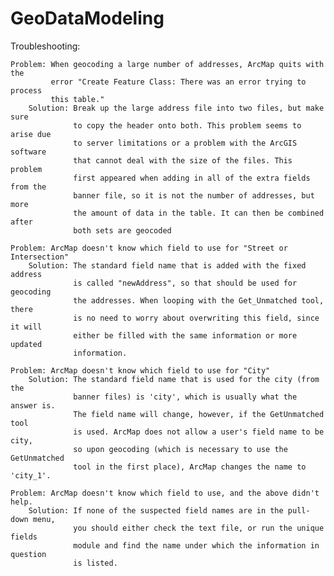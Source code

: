 GeoDataModeling
===============

Troubleshooting:

    Problem: When geocoding a large number of addresses, ArcMap quits with the 
             error "Create Feature Class: There was an error trying to process 
             this table."
        Solution: Break up the large address file into two files, but make sure
                  to copy the header onto both. This problem seems to arise due
                  to server limitations or a problem with the ArcGIS software
                  that cannot deal with the size of the files. This problem
                  first appeared when adding in all of the extra fields from the
                  banner file, so it is not the number of addresses, but more
                  the amount of data in the table. It can then be combined after
                  both sets are geocoded

    Problem: ArcMap doesn't know which field to use for "Street or Intersection"
        Solution: The standard field name that is added with the fixed address
                  is called "newAddress", so that should be used for geocoding
                  the addresses. When looping with the Get_Unmatched tool, there
                  is no need to worry about overwriting this field, since it will
                  either be filled with the same information or more updated 
                  information.
                  
    Problem: ArcMap doesn't know which field to use for "City"
        Solution: The standard field name that is used for the city (from the
                  banner files) is 'city', which is usually what the answer is.
                  The field name will change, however, if the GetUnmatched tool
                  is used. ArcMap does not allow a user's field name to be city,
                  so upon geocoding (which is necessary to use the GetUnmatched
                  tool in the first place), ArcMap changes the name to 'city_1'.
                  
    Problem: ArcMap doesn't know which field to use, and the above didn't help.
        Solution: If none of the suspected field names are in the pull-down menu,
                  you should either check the text file, or run the unique fields
                  module and find the name under which the information in question
                  is listed.
                  
